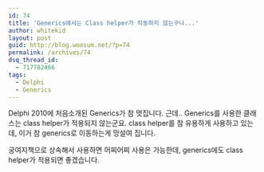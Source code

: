 ```yaml
---
id: 74
title: 'Generics에서는 Class helper가 작동하지 않는구나...'
author: whitekid
layout: post
guid: http://blog.woosum.net/?p=74
permalink: /archives/74
dsq_thread_id:
  - 717782466
tags:
  - Delphi
  - Generics
---
```

Delphi 2010에 처음소개된 Generics가 참 멋집니다. 근데.. Generics를 사용한 클래스는 class helper가 적용되지 않는군요. class helper를 참 유용하게 사용하고 있는데, 이거 참 generics로 이동하는게 망설여 집니다.

궁여지책으로 상속해서 사용하면 어찌어찌 사용은 가능한데, generics에도 class helper가 적용되면 좋겠습니다.